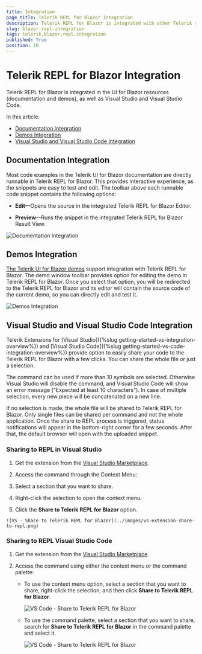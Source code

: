 ```yaml
---
title: Integration
page_title: Telerik REPL for Blazor Integration
description: Telerik REPL for Blazor is integrated with other Telerik resources like demos and documentation as well as Visual Studio and Visual Studio Code.
slug: blazor-repl-integration
tags: telerik,blazor,repl,integration
published: True
position: 10
---
```


# Telerik REPL for Blazor Integration

Telerik REPL for Blazor is integrated in the UI for Blazor resources (documentation and demos), as well as Visual Studio and Visual Studio Code.

In this article:

* [Documentation Integration](#documentation-integration)
* [Demos Integration](#demos-integration)
* [Visual Studio and Visual Studio Code Integration](#visual-studio-and-visual-studio-code-integration)

## Documentation Integration

Most code examples in the Telerik UI for Blazor documentation are directly runnable in Telerik REPL for Blazor. This provides interactive experience, as the snippets are easy to test and edit. The toolbar above each runnable code snippet contains the following options:

* **Edit**&mdash;Opens the source in the integrated Telerik REPL for Blazor Editor.

* **Preview**&mdash;Runs the snippet in the integrated Telerik REPL for Blazor Result View.


![Documentation Integration](../images/repl-docs-integration.png)


## Demos Integration

[The Telerik UI for Blazor demos](https://demos.telerik.com/blazor-ui) support integration with Telerik REPL for Blazor. The demo window toolbar provides option for editing the demo in Telerik REPL for Blazor. Once you select that option, you will be redirected to the Telerik REPL for Blazor and its editor will contain the source code of the current demo, so you can directly edit and test it.

![Demos Integration](../images/repl-demos-integration.png)


## Visual Studio and Visual Studio Code Integration

Telerik Extensions for [Visual Studio]({%slug getting-started-vs-integration-overview%}) and [Visual Studio Code]({%slug getting-started-vs-code-integration-overview%}) provide option to easily share your code to the Telerik REPL for Blazor with a few clicks. You can share the whole file or just a selection.

The command can be used if more than 10 symbols are selected. Otherwise Visual Studio will disable the command, and Visual Studio Code will show an error message ("Expected at least 10 characters"). In case of multiple selection, every new piece will be concatenated on a new line.

If no selection is made, the whole file will be shared to Telerik REPL for Blazor. Only single files can be shared per command and not the whole application. Once the share to REPL process is triggered, status notifications will appear in the bottom-right corner for a few seconds. After that, the default browser will open with the uploaded snippet.

### Sharing to REPL in Visual Studio

1. Get the extension from the [Visual Studio Marketplace](https://marketplace.visualstudio.com/items?itemName=TelerikInc.TelerikBlazorVSExtensions). 

1. Access the command through the Context Menu:

  1. Select a section that you want to share.
  1. Right-click the selection to open the context menu.
  1. Click the **Share to Telerik REPL for Blazor** option.
    
    ![VS - Share to Telerik REPL for Blazor](../images/vs-extension-share-to-repl.png)

### Sharing to REPL Visual Studio Code

1. Get the extension from the [Visual Studio Marketplace](https://marketplace.visualstudio.com/items?itemName=TelerikInc.blazortemplatewizard).

1. Access the command using either the context menu or the command palette:

    * To use the context menu option, select a section that you want to share, right-click the selection, and then click **Share to Telerik REPL for Blazor**.

        ![VS Code - Share to Telerik REPL for Blazor](../images/vs-code-extension-share-to-repl.png)

    * To use the command palette, select a section that you want to share, search for **Share to Telerik REPL for Blazor** in the command palette and select it.

        ![VS Code - Share to Telerik REPL for Blazor](../images/vs-code-extension-share-to-repl-command-palette.png)
